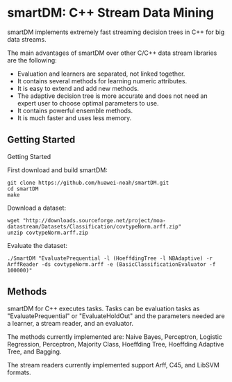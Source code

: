smartDM: C++ Stream Data Mining 
=================

smartDM implements extremely fast streaming decision trees in C++ for big data streams.

The main advantages of smartDM over other C/C++ data stream libraries are the following:

- Evaluation and learners are separated, not linked together.
- It contains several methods for learning numeric attributes.
- It is easy to extend and add new methods.
- The adaptive decision tree is more accurate and does not need an expert user to choose optimal parameters to use.  
- It contains powerful ensemble methods. 
- It is much faster and uses less memory.


## Getting Started


Getting Started

First download and build smartDM:

```
git clone https://github.com/huawei-noah/smartDM.git
cd smartDM
make
```

Download a dataset:

```
wget "http://downloads.sourceforge.net/project/moa-datastream/Datasets/Classification/covtypeNorm.arff.zip"
unzip covtypeNorm.arff.zip
```

Evaluate the dataset:

```
./SmartDM "EvaluatePrequential -l (HoeffdingTree -l NBAdaptive) -r ArffReader -ds covtypeNorm.arff -e (BasicClassificationEvaluator -f 100000)"
```


## Methods

smartDM for C++ executes tasks. Tasks can be evaluation tasks as "EvaluatePrequential" or "EvaluateHoldOut" and the parameters needed are a learner, a stream reader, and an evaluator.

The methods currently implemented are: Naive Bayes, Perceptron, Logistic Regression, Perceptron, Majority Class, Hoeffding Tree, Hoeffding Adaptive Tree, and Bagging.

The stream readers currently implemented support Arff, C45, and LibSVM formats.



